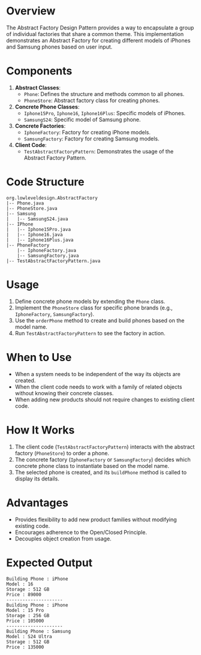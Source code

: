 # Overview
The Abstract Factory Design Pattern provides a way to encapsulate a group of individual factories that share a common theme. This implementation demonstrates an Abstract Factory for creating different models of iPhones and Samsung phones based on user input.

# Components
1. **Abstract Classes**:
    - `Phone`: Defines the structure and methods common to all phones.
    - `PhoneStore`: Abstract factory class for creating phones.
2. **Concrete Phone Classes**:
    - `Iphone15Pro`, `Iphone16`, `Iphone16Plus`: Specific models of iPhones.
    - `SamsungS24`: Specific model of Samsung phone.
3. **Concrete Factories**:
    - `IphoneFactory`: Factory for creating iPhone models.
    - `SamsungFactory`: Factory for creating Samsung models.
4. **Client Code**:
    - `TestAbstractFactoryPattern`: Demonstrates the usage of the Abstract Factory Pattern.

# Code Structure
```
org.lowleveldesign.AbstractFactory
|-- Phone.java
|-- PhoneStore.java
|-- Samsung
|   |-- SamsungS24.java
|-- IPhone
|   |-- Iphone15Pro.java
|   |-- Iphone16.java
|   |-- Iphone16Plus.java
|-- PhoneFactory
    |-- IphoneFactory.java
    |-- SamsungFactory.java
|-- TestAbstractFactoryPattern.java
```

# Usage
1. Define concrete phone models by extending the `Phone` class.
2. Implement the `PhoneStore` class for specific phone brands (e.g., `IphoneFactory`, `SamsungFactory`).
3. Use the `orderPhone` method to create and build phones based on the model name.
4. Run `TestAbstractFactoryPattern` to see the factory in action.

# When to Use
- When a system needs to be independent of the way its objects are created.
- When the client code needs to work with a family of related objects without knowing their concrete classes.
- When adding new products should not require changes to existing client code.

# How It Works
1. The client code (`TestAbstractFactoryPattern`) interacts with the abstract factory (`PhoneStore`) to order a phone.
2. The concrete factory (`IphoneFactory` or `SamsungFactory`) decides which concrete phone class to instantiate based on the model name.
3. The selected phone is created, and its `buildPhone` method is called to display its details.

# Advantages
- Provides flexibility to add new product families without modifying existing code.
- Encourages adherence to the Open/Closed Principle.
- Decouples object creation from usage.

# Expected Output
```
Building Phone : iPhone
Model : 16
Storage : 512 GB
Price : 89000
---------------------
Building Phone : iPhone
Model : 15 Pro
Storage : 256 GB
Price : 105000
---------------------
Building Phone : Samsung
Model : S24 Ultra
Storage : 512 GB
Price : 135000
```
